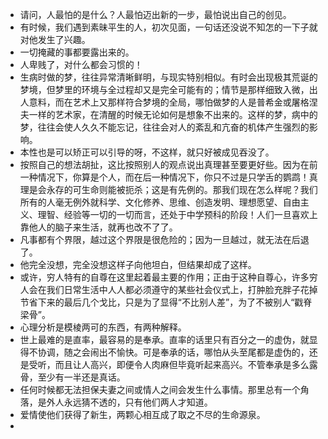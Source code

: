 - 请问，人最怕的是什么？人最怕迈出新的一步，最怕说出自己的创见。
- 有时候，我们遇到素昧平生的人，初次见面，一句话还没说不知怎的一下子就对他发生了兴趣。
- 一切掩藏的事都要露出来的。
- 人卑贱了，对什么都会习惯的！
- 生病时做的梦，往往异常清晰鲜明，与现实特别相似。有时会出现极其荒诞的梦境，但梦里的环境与全过程却又是完全可能有的；情节是那样细致入微，出人意料，而在艺术上又那样符合梦境的全局，哪怕做梦的人是普希金或屠格涅夫一样的艺术家，在清醒的时候无论如何是想象不出来的。这样的梦，病中的梦，往往会使人久久不能忘记，往往会对人的紊乱和亢奋的机体产生强烈的影响。
- 本性也是可以矫正可以引导的呀，不这样，就只好被成见吞没了。
- 按照自己的想法胡扯，这比按照别人的观点说出真理甚至要更好些。因为在前一种情况下，你算是个人，而在后一种情况下，你只不过是只学舌的鹦鹉！真理是会永存的可生命则能被扼杀；这是有先例的。那我们现在怎么样呢？我们所有的人毫无例外就科学、文化修养、思维、创造发明、理想愿望、自由主义、理智、经验等一切的一切而言，还处于中学预科的阶段！人们一旦喜欢上靠他人的脑子来生活，就再也改不了了。
- 凡事都有个界限，越过这个界限是很危险的；因为一旦越过，就无法在后退了。
- 他完全没想，完全没想这样子向他坦白，但结果却成了这样。
- 或许，穷人特有的自尊在这里起着最主要的作用；正由于这种自尊心，许多穷人会在我们日常生活中人人都必须遵守的某些社会仪式上，打肿脸充胖子花掉节省下来的最后几个戈比，只是为了显得“不比别人差”，为了不被别人“戳脊梁骨”。
- 心理分析是模棱两可的东西，有两种解释。
- 世上最难的是直率，最容易的是奉承。直率的话里只有百分之一的虚伪，就显得不协调，随之会闹出不愉快。可是奉承的话，哪怕从头至尾都是虚伪的，还是受听，而且让人高兴，即便令人肉麻但毕竟听起来高兴。不管奉承是多么露骨，至少有一半还是真话。
- 任何时候都无法担保夫妻之间或情人之间会发生什么事情。那里总有一个角落，是外人永远猜不透的，只有他们两人才知道。
- 爱情使他们获得了新生，两颗心相互成了取之不尽的生命源泉。
- 